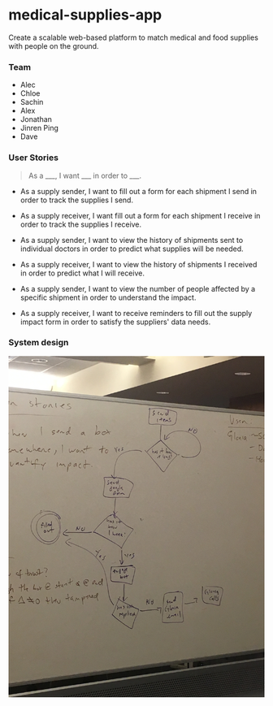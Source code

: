 # medical-supplies-app
Create a scalable web-based platform to match medical and food supplies with people on the ground.

### Team   
- Alec    
- Chloe    
- Sachin    
- Alex    
- Jonathan    
- Jinren Ping   
- Dave   

 
### User Stories

> As a ___, I want ___ in order to ___.

- As a supply sender, I want to fill out a form for each shipment I send in order to track the supplies I send.

- As a supply receiver, I want fill out a form for each shipment I receive in order to track the supplies I receive.

- As a supply sender, I want to view the history of shipments sent to individual doctors in order to predict what supplies will be needed.

- As a supply receiver, I want to view the history of shipments I received in order to predict what I will receive.

- As a supply sender, I want to view the number of people affected by a specific shipment in order to understand the impact.

- As a supply receiver, I want to receive reminders to fill out the supply impact form in order to satisfy the suppliers' data needs.

### System design    
![Alt text](/graph.JPG?raw=true "Optional Title")

